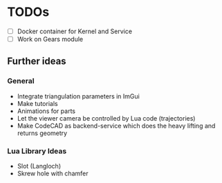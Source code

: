 # TODOs

- [ ] Docker container for Kernel and Service
- [ ] Work on Gears module

## Further ideas

### General

- Integrate triangulation parameters in ImGui
- Make tutorials
- Animations for parts
- Let the viewer camera be controlled by Lua code (trajectories)
- Make CodeCAD as backend-service which does the heavy lifting and returns geometry

### Lua Library Ideas

- Slot (Langloch)
- Skrew hole with chamfer
